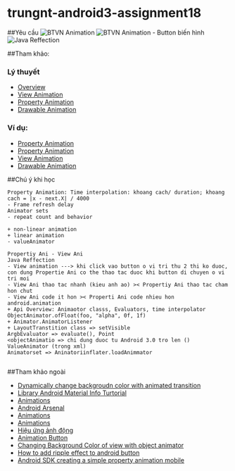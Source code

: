 # trungnt-android3-assignment18

##Yêu cầu
![BTVN Animation](http://i477.photobucket.com/albums/rr132/trungepu/BTVN-Animation-CanhBX_zpscxd6xa2o.jpg)
![BTVN Animation - Button biến hình](http://i477.photobucket.com/albums/rr132/trungepu/BTVN-Button%20bien%20hinh%20va%20di%20chuyen_zpsmhjbyfeu.jpg)
![Java Reffection](http://i477.photobucket.com/albums/rr132/trungepu/Java-Reffection_zpspula4ylp.jpg)


##Tham khảo:
### Lý thuyết
+ [Overview](https://developer.android.com/guide/topics/graphics/overview.html)
+ [View Animation](https://developer.android.com/guide/topics/graphics/view-animation.html)
+ [Property Animation](https://developer.android.com/guide/topics/graphics/prop-animation.html)
+ [Drawable Animation](https://developer.android.com/guide/topics/graphics/drawable-animation.html)

### Ví dụ:
+ [Property Animation](http://www.101apps.co.za/articles/a-property-animation-tutorial.html)
+ [Property Animation](http://cogitolearning.co.uk/?p=1366)
+ [View Animation](http://www.tutorialspoint.com/android/android_animations.htm)
+ [Drawable Animation](http://www.101apps.co.za/articles/frame-by-frame-animation-tutorial.html)

##Chú ý khi học
```
Property Animation: Time interpolation: khoang cach/ duration; khoang cach = |x - next.X| / 4000
- Frame refresh delay
Animator sets
- repeat count and behavior

+ non-linear animation
+ linear animation
- valueAnimator

Propertiy Ani - View Ani
Java Reffection
- View animation ---> khi click vao button o vi tri thu 2 thi ko duoc, con dung Propertie Ani co the thao tac duoc khi button di chuyen o vi tri moi
- View Ani thao tac nhanh (kieu anh ao) >< Propertiy Ani thao tac cham hon chut
- View Ani code it hon >< Properti Ani code nhieu hon 
android.animation
+ Api Overview: Animaotor classs, Evaluators, time interpolator
ObjectAnimator.ofFloat(foo, "alpha", 0f, 1f)
+ Animator.AnimatorListener
+ LayoutTranstition class => setVisible 
ArgbEvaluator => evaluate(), Point
<objectAnimatio => chi dung duoc tu Android 3.0 tro len ()
ValueAnimator (trong xml)
Animatorset => Aninatoriinflater.loadAnimmator


```

##Tham khảo ngoài
+ [Dynamically change backgroudn color with animated transition](http://stackoverflow.com/questions/18818611/dynamically-change-background-color-with-animated-transition)
+ [Library Android Material Info Turtorial](https://riggaroo.co.za/github-library-android-material-info-tutorial/)
+ [Animations](https://guides.codepath.com/android/Animations)
+ [Android Arsenal](https://android-arsenal.com/tag/13)
+ [Animations](https://viblo.asia/le.van.ban/posts/zoZVRgYQGmg5)
+ [Animations](http://txnam.net/wp-content/uploads/txnam/Bai%20Giang/Android%202%20AD13L/Android%202%20-%20T6.pdf)
+ [Hiệu ứng ảnh động](https://fuagile.wordpress.com/2013/06/07/anh-va-hieu-ung-dong-trong-android/)
+ [Animation Button](http://trickyandroid.com/simple-ripple-reveal-elevation-tutorial/)
+ [Changing Background Color of view with object animator](https://forums.xamarin.com/discussion/5692/changing-backgroundcolor-of-view-with-objectanimator)
+ [How to add ripple effect to android  button](http://www.viralandroid.com/2015/09/how-to-add-ripple-effect-to-android-button.html)
+ [Android SDK creating a simple property animation mobile](http://code.tutsplus.com/tutorials/android-sdk-creating-a-simple-property-animation--mobile-15022)
